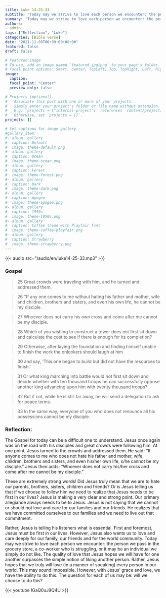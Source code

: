 ```yaml
---
title: Luke 14:25-33
subtitle: 'Today may we strive to love each person we encounter: the person we pass in the grocery store, a co-worker who is struggling, or it may be an individual we simply do not like.'
summary: 'Today may we strive to love each person we encounter: the person we pass in the grocery store, a co-worker who is struggling, or it may be an individual we simply do not like.'
authors:
- admin
tags: ["Reflection", "Luke"]
categories: [Bible verse]
date: "2021-11-03T00:00:00+08:00"
featured: false
draft: false

# Featured image
# To use, add an image named `featured.jpg/png` to your page's folder.
# Focal point options: Smart, Center, TopLeft, Top, TopRight, Left, Right, BottomLeft, Bottom, BottomRight
image:
  caption:
  focal_point: "Center"
  preview_only: false

# Projects (optional).
#   Associate this post with one or more of your projects.
#   Simply enter your project's folder or file name without extension.
#   E.g. `projects = ["internal-project"]` references `content/project/deep-learning/index.md`.
#   Otherwise, set `projects = []`.
projects: []

# Set captions for image gallery.
#gallery_item:
#- album: gallery
#  caption: Default
#  image: theme-default.png
#- album: gallery
#  caption: Ocean
#  image: theme-ocean.png
#- album: gallery
#  caption: Forest
#  image: theme-forest.png
#- album: gallery
#  caption: Dark
#  image: theme-dark.png
#- album: gallery
#  caption: Apogee
#  image: theme-apogee.png
#- album: gallery
#  caption: 1950s
#  image: theme-1950s.png
#- album: gallery
#  caption: Coffee theme with Playfair font
#  image: theme-coffee-playfair.png
#- album: gallery
#  caption: Strawberry
#  image: theme-strawberry.png
---
```


{{< audio src="/audio/en/luke14-25-33.mp3" >}}

### Gospel
> 25 Great crowds were traveling with him, and he turned and addressed them,

> 26 "If any one comes to me without hating his father and mother, wife and children, brothers and sisters, and even his own life, he cannot be my disciple.

> 27 Whoever does not carry his own cross and come after me cannot be my disciple.

> 28 Which of you wishing to construct a tower does not first sit down and calculate the cost to see if there is enough for its completion?

> 29 Otherwise, after laying the foundation and finding himself unable to finish the work the onlookers should laugh at him

> 30 and say, 'This one began to build but did not have the resources to finish.'

> 31 Or what king marching into battle would not first sit down and decide whether with ten thousand troops he can successfully oppose another king advancing upon him with twenty thousand troops?

> 32 But if not, while he is still far away, he will send a delegation to ask for peace terms.

> 33 In the same way, everyone of you who does not renounce all his possessions cannot be my disciple.

### Reflection:
The Gospel for today can be a difficult one to understand.  Jesus once again was on the road with his disciples and great crowds were following him.  At one point, Jesus turned to the crowds and addressed them.  He said: “If anyone comes to me who does not hate his father and mother, wife, children, brothers and sisters, and even his/her own life, s/he cannot be my disciple.”  Jesus then adds:  “Whoever does not carry his/her cross and come after me cannot be my disciple.”

These are extremely strong words!  Did Jesus truly mean that we are to hate our parents, brothers, sisters, children and friends?  Or is Jesus telling us that if we choose to follow him we need to realize that Jesus needs to be first in our lives?  Jesus is making a very clear and strong point.  Our primary allegiance always needs to be to Jesus.  Jesus is not saying that we cannot or should not love and care for our families and our friends.  He realizes that we have committed ourselves to our families and we need to live out that commitment.

Rather, Jesus is telling his listeners what is essential.  First and foremost, Jesus must be first in our lives.  However, Jesus also wants us to love and care deeply for our family, our friends and for the world community.  Today may we strive to love each person we encounter: the person we pass in the grocery store, a co-worker who is struggling, or it may be an individual we simply do not like.  The quality of love that Jesus hopes we will have for one another surpasses the simple notion of liking another person.  Rather, Jesus hopes that we truly will love (in a manner of speaking) every person in our world.  This may sound impossible.  However, with Jesus’ grace and love, we have the ability to do this.   The question for each of us may be: will we choose to do this?

{{< youtube IGaQ0uJ9Q4U >}}
